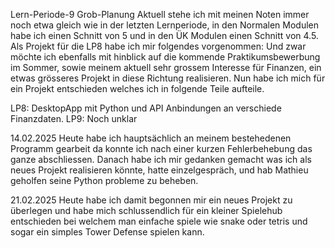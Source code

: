 Lern-Periode-9
Grob-Planung Aktuell stehe ich mit meinen Noten immer noch etwa gleich wie in der letzten Lernperiode, in den Normalen Modulen habe ich einen Schnitt von 5 und in den ÜK Modulen einen Schnitt von 4.5. Als Projekt für die LP8 habe ich mir folgendes vorgenommen: Und zwar möchte ich ebenfalls mit hinblick auf die kommende Praktikumsbewerbung im Sommer, sowie meinem aktuell sehr grossem Interesse für Finanzen, ein etwas grösseres Projekt in diese Richtung realisieren. Nun habe ich mich für ein Projekt entschieden welches ich in folgende Teile aufteile.

LP8: DesktopApp mit Python und API Anbindungen an verschiede Finanzdaten. LP9: Noch unklar

14.02.2025
Heute habe ich hauptsächlich an meinem bestehedenen Programm gearbeit da konnte ich nach einer kurzen Fehlerbehebung das ganze abschliessen. Danach habe ich mir gedanken gemacht was ich als neues Projekt realisieren könnte, hatte einzelgespräch, und hab Mathieu geholfen seine Python probleme zu beheben.

21.02.2025
Heute habe ich damit begonnen mir ein neues Projekt zu überlegen und habe mich schlussendlich für ein kleiner Spielehub entschieden bei welchem man einfache spiele wie snake oder tetris und sogar ein simples Tower Defense spielen kann.
